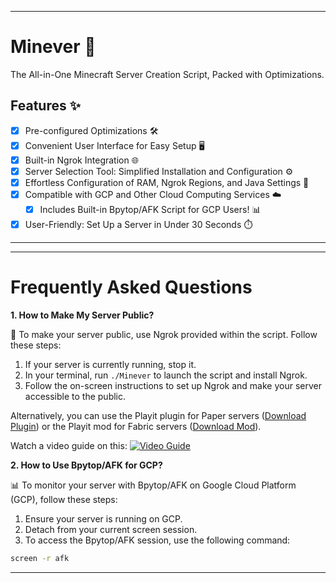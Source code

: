 
---

# Minever 🚀
The All-in-One Minecraft Server Creation Script, Packed with Optimizations.

## Features ✨

- [x] Pre-configured Optimizations 🛠️
- [x] Convenient User Interface for Easy Setup 🖥️
- [x] Built-in Ngrok Integration 🌐
- [x] Server Selection Tool: Simplified Installation and Configuration ⚙️
- [x] Effortless Configuration of RAM, Ngrok Regions, and Java Settings 🧰
- [x] Compatible with GCP and Other Cloud Computing Services ☁️
   - [x] Includes Built-in Bpytop/AFK Script for GCP Users! 📊
- [x] User-Friendly: Set Up a Server in Under 30 Seconds ⏱️

---

---

# Frequently Asked Questions

**1. How to Make My Server Public?**

🚀 To make your server public, use Ngrok provided within the script. Follow these steps:

1. If your server is currently running, stop it.
2. In your terminal, run `./Minever` to launch the script and install Ngrok.
3. Follow the on-screen instructions to set up Ngrok and make your server accessible to the public.

Alternatively, you can use the Playit plugin for Paper servers ([Download Plugin](https://playit.gg/download/plugins)) or the Playit mod for Fabric servers ([Download Mod](https://modrinth.com/mod/playit-gg)).

Watch a video guide on this: [![Video Guide](https://img.youtube.com/vi/QQYRdgBL-4o/hqdefault.jpg)](https://youtu.be/QQYRdgBL-4o)

**2. How to Use Bpytop/AFK for GCP?**

📊 To monitor your server with Bpytop/AFK on Google Cloud Platform (GCP), follow these steps:

1. Ensure your server is running on GCP.
2. Detach from your current screen session.
3. To access the Bpytop/AFK session, use the following command:

```bash
screen -r afk
```

---
